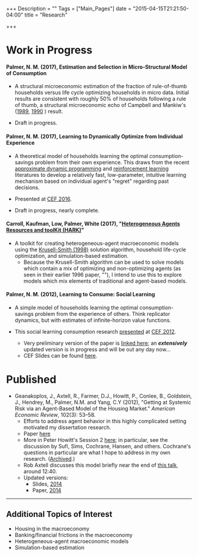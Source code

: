 +++
Description = ""
Tags = ["Main_Pages"]
date = "2015-04-15T21:21:50-04:00"
title = "Research"

+++

# Work in Progress

#### Palmer, N. M. (2017), Estimation and Selection in Micro-Structural Model of Consumption

* A structural microeconomic estimation of the fraction of rule-of-thumb households versus life cycle optimizing households in micro data. Initial results are consistent with roughly 50% of households following a rule of thumb, a structural microeconomic echo of Campbell and Mankiw's ([1989](http://www.nber.org/papers/w2924), [1990](http://econpapers.repec.org/article/besjnlbes/v_3a8_3ay_3a1990_3ai_3a3_3ap_3a265-79.htm) ) result. 

* Draft in progress. 


#### Palmer, N. M. (2017), Learning to Dynamically Optimize from Individual Experience

* A theoretical model of households learning the optimal consumption-savings problem from their own experience. This draws from the recent [approximate dynamic programming](http://web.mit.edu/dimitrib/www/dpchapter.html) and [reinforcement learning](https://mitpress.mit.edu/books/reinforcement-learning) literatures to develop a relatively fast, low-parameter, intuitive learning mechanism based on individual agent's "regret" regarding past decisions. 

* Presented at [CEF 2016](https://editorialexpress.com/conference/CEF2016/program/CEF2016.html).

* Draft in progress, nearly complete. 

#### Carroll, Kaufman, Low, Palmer, White (2017), "[Heterogeneous Agents Resources and toolKit (HARK)](https://github.com/econ-ark/HARK)"

* A toolkit for creating heterogeneous-agent macroeconomic models using the [Krusell-Smith (1998)](http://www.journals.uchicago.edu/doi/abs/10.1086/250034?journalCode=jpe) solution algorithm, household life-cycle optimization, and simulation-based estimation. 
    * Because the Krusell-Smith algorithm can be used to solve models which contain a mix of optimizing and non-optimizing agents (as seen in their earlier 1996 paper, ""), I intend to use this to explore models which mix elements of traditional and agent-based models.  


#### Palmer, N. M. (2012), Learning to Consume: Social Learning

* A simple model of households learning the optimal consumption-savings problem from the experience of others. Think replicator dynamics, but with estimates of infinite-horizon value functions. 

* This social learning consumption research [presented](http://editorialexpress.com/conference/CEF2012/program/CEF2012.html#31) at [CEF 2012](http://comp-econ.org/CEF_2012/index.htm).
    * Very preliminary version of the paper is [linked here](https://editorialexpress.com/cgi-bin/conference/download.cgi?db_name=CEF2012&paper_id=450); an _**extensively**_ updated version is in progress and will be out any day now...
    * CEF Slides can be found [here](https://docs.google.com/viewer?a=v&pid=sites&srcid=ZGVmYXVsdGRvbWFpbnxuYXRoYW5tcGFsbWVyfGd4OjEzNTYzNzExMTExMTAyMGE).

# Published 

* Geanakoplos, J., Axtell, R., Farmer, D.J., Howitt, P., Conlee, B., Goldstein, J., Hendrey, M., Palmer, N.M. and Yang, C.Y (2012), "Getting at Systemic Risk via an Agent-Based Model of the Housing Market." _American Economic Review_, 102(3): 53–58.
    * Efforts to address agent behavior in this highly complicated setting motivated my dissertation research.
    * Paper [here](http://www.aeaweb.org/articles.php?doi=10.1257/aer.102.3.53)
    * More in Peter Howitt's Session 2 [here](http://bfi.uchicago.edu/events/macro-financial-modeling-meeting-spring-2013); in particular, see the discussion by Sufi, Sims, Cochrane, Hansen, and others. Cochrane's questions in particular are what I hope to address in my own research. ([Archived](https://web.archive.org/web/*/http://bfi.uchicago.edu/events/macro-financial-modeling-meeting-spring-2013).)
    * Rob Axtell discusses this model briefly near the end of [this talk](http://www.youtube.com/watch?v=c-sieJVR5TI), around 12:40.
    * Updated versions:
        * Slides, [2014](https://www.bundesbank.de/Redaktion/EN/Downloads/Bundesbank/Research_Centre/Conferences/2014/2014_06_04_eltville_08_agent_based_model_of_housing_market_bubble_presentation.pdf?__blob=publicationFile)
        * Paper, [2014](https://www.bundesbank.de/Redaktion/EN/Downloads/Bundesbank/Research_Centre/Conferences/2014/2014_06_05_eltville_10_axtell.pdf?__blob=publicationFile)

-------------------------------------------------------------------------------------------------

## Additional Topics of Interest

- Housing in the macroeconomy
- Banking/financial frictions in the macroeconomy
- Heterogeneous-agent macroeconomic models
- Simulation-based estimation 



